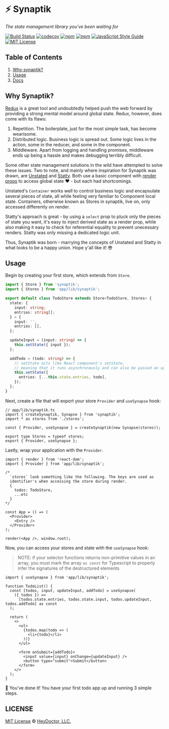 # ⚡️ Synaptik

_The state management library you've been waiting for_

[![Build Status](https://travis-ci.org/heydoctor/synaptik.svg?branch=master)](https://travis-ci.org/heydoctor/synaptik) [![codecov](https://codecov.io/gh/heydoctor/synaptik/branch/master/graph/badge.svg)](https://codecov.io/gh/heydoctor/synaptik)
[![npm](https://img.shields.io/npm/v/synaptik.svg)](https://www.npmjs.com/package/synaptik)
[![npm](https://img.shields.io/npm/dm/synaptik.svg)](https://npm-stat.com/charts.html?package=synaptik&from=2017-05-19)
[![JavaScript Style Guide](https://img.shields.io/badge/code%20style-prettier-brightgreen.svg)](http://standardjs.com/)
[![MIT License](https://img.shields.io/npm/l/synaptik.svg?style=flat-square)](https://github.com/heydoctor/synaptik/blob/master/LICENSE)

## Table of Contents

1. [Why synaptik?](#why-synaptik)
2. [Usage](#usage)
3. [Docs](#docs)

## Why Synaptik?

[Redux](https://github.com/reactjs/redux) is a great tool and undoubtedly helped push the web forward by providing a strong mental model around global state. Redux, however, does come with its flaws:

1. Repetition. The boilerplate, just for the most simple task, has become wearisome.
2. Distributed logic. Business logic is spread out. Some logic lives in the action, some in the reducer, and some in the component.
3. Middleware. Apart from logging and handling promises, middleware ends up being a hassle and makes debugging terribly difficult.

Some other state management solutions in the wild have attempted to solve these issues. Two to note, and mainly where inspiration for Synaptik was drawn, are [Unstated](https://github.com/jamiebuilds/unstated) and [Statty](https://github.com/vesparny/statty). Both use a basic component with [render props](https://reactjs.org/docs/render-props.html) to access global state ❤️ - but each had shortcomings.

Unstated's `Container` works well to control business logic and encapsulate several pieces of state, all while feeling very familiar to Component local state. Containers, otherwise known as Stores in synaptik, live on, only accessed differently on render.

Statty's approach is great - by using a `select` prop to pluck only the pieces of state you want, it's easy to inject derived state as a render prop, while also making it easy to check for referential equality to prevent unecessary renders. Statty was only missing a dedicated logic unit.

Thus, Synaptik was born - marrying the concepts of Unstated and Statty in what looks to be a happy union. Hope y'all like it! 😎

## Usage

Begin by creating your first store, which extends from `Store`.

```ts
import { Store } from 'synaptik';
import { Stores } from 'app/lib/synaptik';

export default class TodoStore extends Store<TodoStore, Stores> {
  state: {
    input: string;
    entries: string[];
  } = {
    input: '',
    entries: [],
  };

  updateInput = (input: string) => {
    this.setState({ input });
  };

  addTodo = (todo: string) => {
    // setState acts like React component's setState,
    // meaning that it runs asynchronously and can also be passed an updater function.
    this.setState({
      entries: [...this.state.entries, todo],
    });
  };
}
```

Next, create a file that will export your store `Provider` and `useSynapse` hook:

```tsx
// app/lib/synaptik.ts
import { createSynaptik, Synapse } from 'synaptik';
import * as stores from './stores';

const { Provider, useSynapse } = createSynaptik(new Synapse(stores));

export type Stores = typeof stores;
export { Provider, useSynapse };
```

Lastly, wrap your application with the `Provider`.

```tsx
import { render } from 'react-dom';
import { Provider } from 'app/lib/synaptik';

/*
  `stores` look something like the following. The keys are used as
  identifier's when accessing the store during render.
  {
    todos: TodoStore,
    ...etc
  }
*/

const App = () => (
  <Provider>
    <Entry />
  </Provider>
);

render(<App />, window.root);
```

Now, you can access your stores and state with the `useSynapse` hook:

> NOTE: if your selector functions returns non-primitive values in an array,
> you must mark the array `as const` for Typescript to properly infer the signatures of the destructured elements

```tsx
import { useSynapse } from 'app/lib/synaptik';

function TodoList() {
  const [todos, input, updateInput, addTodo] = useSynapse(
    ({ todos }) =>
      [todos.state.entries, todos.state.input, todos.updateInput, todos.addTodo] as const
  );

  return (
    <>
      <ul>
        {todos.map(todo => (
          <li>{todo}</li>
        ))}
      </ul>

      <form onSubmit={addTodo}>
        <input value={input} onChange={updateInput} />
        <button type="submit">Submit</button>
      </form>
    </>
  );
}
```

🚀 You've done it! You have your first todo app up and running 3 simple steps.

## LICENSE

[MIT License](LICENSE) © [HeyDoctor, LLC.](heydoctor.com)
